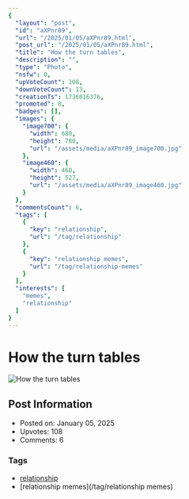 ```yaml
---
{
  "layout": "post",
  "id": "aXPnr89",
  "url": "/2025/01/05/aXPnr89.html",
  "post_url": "/2025/01/05/aXPnr89.html",
  "title": "How the turn tables",
  "description": "",
  "type": "Photo",
  "nsfw": 0,
  "upVoteCount": 108,
  "downVoteCount": 13,
  "creationTs": 1736016376,
  "promoted": 0,
  "badges": [],
  "images": {
    "image700": {
      "width": 680,
      "height": 780,
      "url": "/assets/media/aXPnr89_image700.jpg"
    },
    "image460": {
      "width": 460,
      "height": 527,
      "url": "/assets/media/aXPnr89_image460.jpg"
    }
  },
  "commentsCount": 6,
  "tags": [
    {
      "key": "relationship",
      "url": "/tag/relationship"
    },
    {
      "key": "relationship memes",
      "url": "/tag/relationship-memes"
    }
  ],
  "interests": [
    "memes",
    "relationship"
  ]
}
---
```


# How the turn tables

![How the turn tables](/assets/media/aXPnr89_image700.jpg)

## Post Information

- Posted on: January 05, 2025
- Upvotes: 108
- Comments: 6

### Tags

- [relationship](/tag/relationship)
- [relationship memes](/tag/relationship memes)

